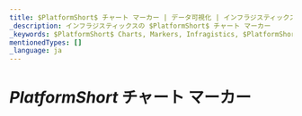 ```yaml
---
title: $PlatformShort$ チャート マーカー | データ可視化 | インフラジスティックス
_description: インフラジスティックスの $PlatformShort$ チャート マーカー
_keywords: $PlatformShort$ Charts, Markers, Infragistics, $PlatformShort$ チャート, マーカー, インフラジスティックス
mentionedTypes: []
_language: ja
---
```


# $PlatformShort$ チャート マーカー

<!-- talk about marker types, marker templates, marker appearance

data-chart-series-markers.md
-->